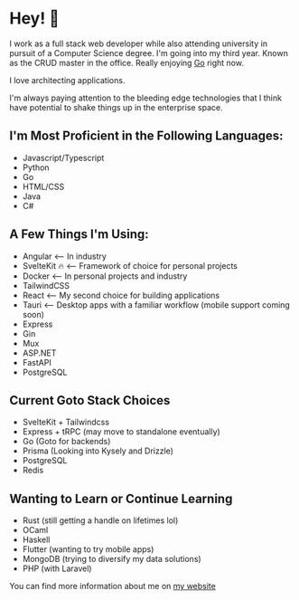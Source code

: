 # Hey! 👋

I work as a full stack web developer while also attending university in pursuit of a Computer Science degree. I'm going into my third year. Known as the CRUD master in the office. Really enjoying [Go](https://go.dev) right now.

I love architecting applications.

I'm always paying attention to the bleeding edge technologies that I think have potential to shake things up in the enterprise space.

## I'm Most Proficient in the Following Languages:

- Javascript/Typescript
- Python
- Go
- HTML/CSS
- Java
- C#

## A Few Things I'm Using:

- Angular <-- In industry
- SvelteKit 🔥 <-- Framework of choice for personal projects
- Docker <-- In personal projects and industry
- TailwindCSS
- React <-- My second choice for building applications
- Tauri <-- Desktop apps with a familiar workflow (mobile support coming soon)
- Express
- Gin
- Mux
- ASP.NET
- FastAPI
- PostgreSQL

## Current Goto Stack Choices

- SvelteKit + Tailwindcss
- Express + tRPC (may move to standalone eventually)
- Go (Goto for backends)
- Prisma (Looking into Kysely and Drizzle)
- PostgreSQL
- Redis

## Wanting to Learn or Continue Learning

- Rust (still getting a handle on lifetimes lol)
- OCaml
- Haskell
- Flutter (wanting to try mobile apps)
- MongoDB (trying to diversify my data solutions)
- PHP (with Laravel)

You can find more information about me on [my website](https://www.jackbranch.dev)
